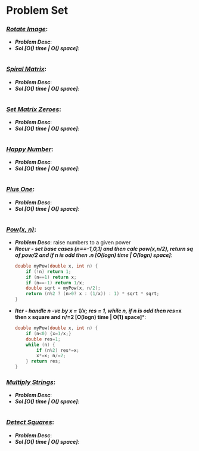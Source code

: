 # Problem Set

### ***[Rotate Image](https://leetcode.com/problems/rotate-image/)***:
- ***Problem Desc***:
- ***Sol [O() time | O() space]***:
  ```cpp
  ```

### ***[Spiral Matrix](https://leetcode.com/problems/spiral-matrix/)***:
- ***Problem Desc***:
- ***Sol [O() time | O() space]***:
  ```cpp
  ```

### ***[Set Matrix Zeroes](https://leetcode.com/problems/set-matrix-zeroes/)***:
- ***Problem Desc***:
- ***Sol [O() time | O() space]***:
  ```cpp
  ```

### ***[Happy Number](https://leetcode.com/problems/happy-number/)***:
- ***Problem Desc***:
- ***Sol [O() time | O() space]***:
  ```cpp
  ```

### ***[Plus One](https://leetcode.com/problems/plus-one/)***:
- ***Problem Desc***:
- ***Sol [O() time | O() space]***:
  ```cpp
  ```

### ***[Pow(x, n)](https://leetcode.com/problems/powx-n/)***:
- ***Problem Desc***: raise numbers to a given power 
- ***Recur - set base cases (n==-1,0,1) and then calc pow(x,n/2), return sq of pow/2 and if n is odd then .n [O(logn) time | O(logn) space]***:
  ```cpp
  double myPow(double x, int n) {
      if (!n) return 1;
      if (n==1) return x;
      if (n==-1) return 1/x;
      double sqrt = myPow(x, n/2);
      return (n%2 ? (n>0? x : (1/x)) : 1) * sqrt * sqrt;
  }
  ```
- ***Iter - handle n -ve by x = 1/x; res = 1, while n, if n is odd then res*=x then x square and n/=2 [O(logn) time | O(1) space]***:
  ```cpp
  double myPow(double x, int n) {
      if (n<0) {x=1/x;}
      double res=1;
      while (n) {
          if (n%2) res*=x;
          x*=x; n/=2;
      } return res;
  }
  ```

### ***[Multiply Strings](https://leetcode.com/problems/multiply-strings/)***:
- ***Problem Desc***:
- ***Sol [O() time | O() space]***:
  ```cpp
  ```

### ***[Detect Squares](https://leetcode.com/problems/detect-squares/)***:
- ***Problem Desc***:
- ***Sol [O() time | O() space]***:
  ```cpp
  ```
